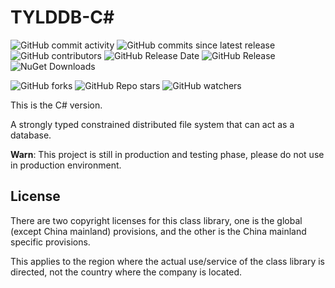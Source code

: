 # TYLDDB-C#

![GitHub commit activity](https://img.shields.io/github/commit-activity/w/TYLDDB/TYLDDB-CSharp?link=https%3A%2F%2Fgithub.com%2FTYLDDB%2FTYLDDB-CSharp)
![GitHub commits since latest release](https://img.shields.io/github/commits-since/TYLDDB/TYLDDB-CSharp/latest?include_prereleases&link=https%3A%2F%2Fgithub.com%2FTYLDDB%2FTYLDDB-CSharp%2Freleases)
![GitHub contributors](https://img.shields.io/github/contributors-anon/TYLDDB/TYLDDB-CSharp)
![GitHub Release Date](https://img.shields.io/github/release-date-pre/TYLDDB/TYLDDB-CSharp)
![GitHub Release](https://img.shields.io/github/v/release/TYLDDB/TYLDDB-CSharp)
![NuGet Downloads](https://img.shields.io/nuget/dt/TYLDDB)

![GitHub forks](https://img.shields.io/github/forks/TYLDDB/TYLDDB-CSharp)
![GitHub Repo stars](https://img.shields.io/github/stars/TYLDDB/TYLDDB-CSharp)
![GitHub watchers](https://img.shields.io/github/watchers/TYLDDB/TYLDDB-CSharp)

This is the C# version.

A strongly typed constrained distributed file system that can act as a database.

**Warn**: This project is still in production and testing phase, please do not use in production environment.

## License

There are two copyright licenses for this class library, one is the global (except China mainland) provisions, and the other is the China mainland specific provisions.

This applies to the region where the actual use/service of the class library is directed, not the country where the company is located.
